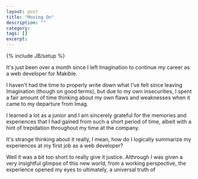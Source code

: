 ```yaml
---
layout: post
title: "Moving On"
description: ""
category: 
tags: []
excerpt: 
---
```

{% include JB/setup %}

It's just been over a month since I left Imagination to continue my career as a web developer for Makible.  

I haven't had the time to properly write down what I've felt since leaving Imagination (though on good terms), but due to my own insecurities, I spent a fair amount of time thinking about my own flaws and weaknesses when it came to my departure from Imag.  

I learned a lot as a junior and I am sincerely grateful for the memories and experiences that I had gained from such a short period of time, albeit with a hint of trepidation throughout my time at the company.

It's strange thinking about it really, I mean, how do I logically summarize my experiences at my first job as a web developer?

Well it was a bit too short to really give it justice. Althrough I was given a very insightful glimpse of this new world, from a working perspective, the experience opened my eyes to ultimately, a universal truth of 